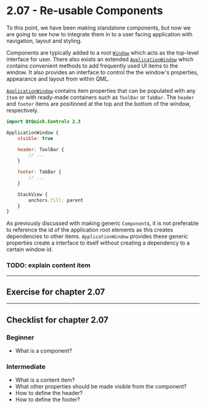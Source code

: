# 2.07 - Re-usable Components

To this point, we have been making standalone components, but now we are going to see how to integrate them in to a user facing application with navigation, layout and styling.

Components are typically added to a root [`Window`](https://doc.qt.io/qt-5/qml-qtquick-window-window.html) which acts as the top-level interface for user. There also exists an extended [`ApplicationWindow`](https://doc.qt.io/qt-5/qml-qtquick-controls2-applicationwindow.html) which contains convenient methods to add frequently used UI items to the window. It also provides an interface to control the the window's properties, appearance and layout from within QML.

[`ApplicationWindow`](https://doc.qt.io/qt-5/qml-qtquick-controls2-applicationwindow.html) contains item properties that can be populated with any `Item` or with ready-made containers such as `ToolBar` or `TabBar`. The `header` and `footer` items are positioned at the top and the bottom of the window, respectively.

```qml
import QtQuick.Controls 2.3

ApplicationWindow {
    visible: true

    header: ToolBar {
        // ...
    }

    footer: TabBar {
        // ...
    }

    StackView {
        anchors.fill: parent
    }
}
```

As previously discussed with making generic `Component`s, it is not preferable to reference the id of the application root elements as this creates dependencies to other items. `ApplicationWindow` provides these generic properties create a interface to itself without creating a dependency to a certain window id.

### TODO: explain content item

***


## Exercise for chapter 2.07

***

## Checklist for chapter 2.07

### Beginner

* What is a component?

### Intermediate

* What is a content item?
* What other properties should be made visible from the component?
* How to define the header?
* How to define the footer?
